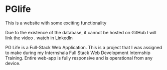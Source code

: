 # PGlife
This is a website with some exciting functionality 

Due to the existence of the database, it cannot be hosted on GitHub
I will link the video . watch in Linkedln

PG Life is a Full-Stack Web Application. This is a project that I was assigned to make during my Internshala Full Stack Web Development Internship Training. Entire web-app is fully responsive and is operational from any device.

